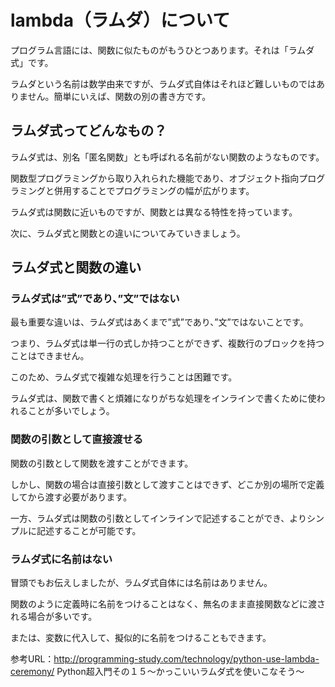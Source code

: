 # lambda（ラムダ）について
プログラム言語には、関数に似たものがもうひとつあります。それは「ラムダ式」です。

ラムダという名前は数学由来ですが、ラムダ式自体はそれほど難しいものではありません。簡単にいえば、関数の別の書き方です。


## ラムダ式ってどんなもの？
ラムダ式は、別名「匿名関数」とも呼ばれる名前がない関数のようなものです。

関数型プログラミングから取り入れられた機能であり、オブジェクト指向プログラミングと併用することでプログラミングの幅が広がります。

ラムダ式は関数に近いものですが、関数とは異なる特性を持っています。

次に、ラムダ式と関数との違いについてみていきましょう。

## ラムダ式と関数の違い
### ラムダ式は”式”であり、”文”ではない

最も重要な違いは、ラムダ式はあくまで”式”であり、”文”ではないことです。

つまり、ラムダ式は単一行の式しか持つことができず、複数行のブロックを持つことはできません。

このため、ラムダ式で複雑な処理を行うことは困難です。

ラムダ式は、関数で書くと煩雑になりがちな処理をインラインで書くために使われることが多いでしょう。

### 関数の引数として直接渡せる

関数の引数として関数を渡すことができます。

しかし、関数の場合は直接引数として渡すことはできず、どこか別の場所で定義してから渡す必要があります。

一方、ラムダ式は関数の引数としてインラインで記述することができ、よりシンプルに記述することが可能です。

### ラムダ式に名前はない

冒頭でもお伝えしましたが、ラムダ式自体には名前はありません。

関数のように定義時に名前をつけることはなく、無名のまま直接関数などに渡される場合が多いです。

または、変数に代入して、擬似的に名前をつけることもできます。




参考URL：http://programming-study.com/technology/python-use-lambda-ceremony/
Python超入門その１５〜かっこいいラムダ式を使いこなそう〜
